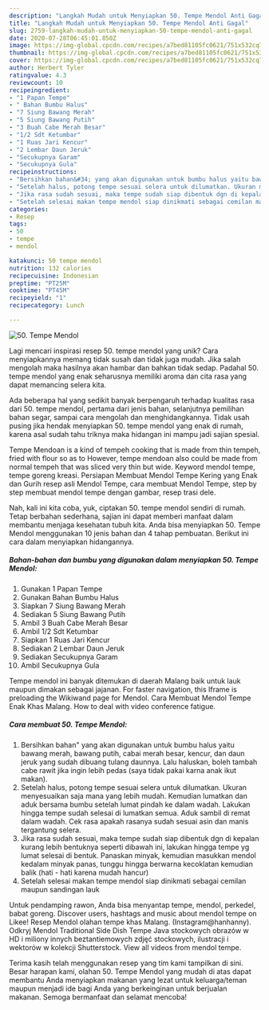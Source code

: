 ```yaml
---
description: "Langkah Mudah untuk Menyiapkan 50. Tempe Mendol Anti Gagal"
title: "Langkah Mudah untuk Menyiapkan 50. Tempe Mendol Anti Gagal"
slug: 2759-langkah-mudah-untuk-menyiapkan-50-tempe-mendol-anti-gagal
date: 2020-07-28T06:45:01.850Z
image: https://img-global.cpcdn.com/recipes/a7bed81105fc0621/751x532cq70/50-tempe-mendol-foto-resep-utama.jpg
thumbnail: https://img-global.cpcdn.com/recipes/a7bed81105fc0621/751x532cq70/50-tempe-mendol-foto-resep-utama.jpg
cover: https://img-global.cpcdn.com/recipes/a7bed81105fc0621/751x532cq70/50-tempe-mendol-foto-resep-utama.jpg
author: Herbert Tyler
ratingvalue: 4.3
reviewcount: 10
recipeingredient:
- "1 Papan Tempe"
- " Bahan Bumbu Halus"
- "7 Siung Bawang Merah"
- "5 Siung Bawang Putih"
- "3 Buah Cabe Merah Besar"
- "1/2 Sdt Ketumbar"
- "1 Ruas Jari Kencur"
- "2 Lembar Daun Jeruk"
- "Secukupnya Garam"
- "Secukupnya Gula"
recipeinstructions:
- "Bersihkan bahan&#34; yang akan digunakan untuk bumbu halus yaitu bawang merah, bawang putih, cabai merah besar, kencur, dan daun jeruk yang sudah dibuang tulang daunnya. Lalu haluskan, boleh tambah cabe rawit jika ingin lebih pedas (saya tidak pakai karna anak ikut makan)."
- "Setelah halus, potong tempe sesuai selera untuk dilumatkan. Ukuran menyesuaikan saja mana yang lebih mudah. Kemudian lumatkan dan aduk bersama bumbu setelah lumat pindah ke dalam wadah. Lakukan hingga tempe sudah selesai di lumatkan semua. Aduk sambil di remat dalam wadah. Cek rasa apakah rasanya sudah sesuai asin dan manis tergantung selera."
- "Jika rasa sudah sesuai, maka tempe sudah siap dibentuk dgn di kepalan kurang lebih bentuknya seperti dibawah ini, lakukan hingga tempe yg lumat selesai di bentuk. Panaskan minyak, kemudian masukkan mendol kedalam minyak panas, tunggu hingga berwarna kecoklatan kemudian balik (hati - hati karena mudah hancur)"
- "Setelah selesai makan tempe mendol siap dinikmati sebagai cemilan maupun sandingan lauk"
categories:
- Resep
tags:
- 50
- tempe
- mendol

katakunci: 50 tempe mendol 
nutrition: 132 calories
recipecuisine: Indonesian
preptime: "PT25M"
cooktime: "PT45M"
recipeyield: "1"
recipecategory: Lunch

---
```



![50. Tempe Mendol](https://img-global.cpcdn.com/recipes/a7bed81105fc0621/751x532cq70/50-tempe-mendol-foto-resep-utama.jpg)

Lagi mencari inspirasi resep 50. tempe mendol yang unik? Cara menyiapkannya memang tidak susah dan tidak juga mudah. Jika salah mengolah maka hasilnya akan hambar dan bahkan tidak sedap. Padahal 50. tempe mendol yang enak seharusnya memiliki aroma dan cita rasa yang dapat memancing selera kita.

Ada beberapa hal yang sedikit banyak berpengaruh terhadap kualitas rasa dari 50. tempe mendol, pertama dari jenis bahan, selanjutnya pemilihan bahan segar, sampai cara mengolah dan menghidangkannya. Tidak usah pusing jika hendak menyiapkan 50. tempe mendol yang enak di rumah, karena asal sudah tahu triknya maka hidangan ini mampu jadi sajian spesial.

Tempe Mendoan is a kind of tempeh cooking that is made from thin tempeh, fried with flour so as to However, tempe mendoan also could be made from normal tempeh that was sliced very thin but wide. Keyword mendol tempe, tempe goreng kreasi. Persiapan Membuat Mendol Tempe Kering yang Enak dan Gurih resep asli Mendol Tempe, cara membuat Mendol Tempe, step by step membuat mendol tempe dengan gambar, resep trasi dele.


Nah, kali ini kita coba, yuk, ciptakan 50. tempe mendol sendiri di rumah. Tetap berbahan sederhana, sajian ini dapat memberi manfaat dalam membantu menjaga kesehatan tubuh kita. Anda bisa menyiapkan 50. Tempe Mendol menggunakan 10 jenis bahan dan 4 tahap pembuatan. Berikut ini cara dalam menyiapkan hidangannya.

<!--inarticleads1-->

##### Bahan-bahan dan bumbu yang digunakan dalam menyiapkan 50. Tempe Mendol:

1. Gunakan 1 Papan Tempe
1. Gunakan  Bahan Bumbu Halus
1. Siapkan 7 Siung Bawang Merah
1. Sediakan 5 Siung Bawang Putih
1. Ambil 3 Buah Cabe Merah Besar
1. Ambil 1/2 Sdt Ketumbar
1. Siapkan 1 Ruas Jari Kencur
1. Sediakan 2 Lembar Daun Jeruk
1. Sediakan Secukupnya Garam
1. Ambil Secukupnya Gula


Tempe mendol ini banyak ditemukan di daerah Malang baik untuk lauk maupun dimakan sebagai jajanan. For faster navigation, this Iframe is preloading the Wikiwand page for Mendol. Cara Membuat Mendol Tempe Enak Khas Malang. How to deal with video conference fatigue. 

<!--inarticleads2-->

##### Cara membuat 50. Tempe Mendol:

1. Bersihkan bahan&#34; yang akan digunakan untuk bumbu halus yaitu bawang merah, bawang putih, cabai merah besar, kencur, dan daun jeruk yang sudah dibuang tulang daunnya. Lalu haluskan, boleh tambah cabe rawit jika ingin lebih pedas (saya tidak pakai karna anak ikut makan).
1. Setelah halus, potong tempe sesuai selera untuk dilumatkan. Ukuran menyesuaikan saja mana yang lebih mudah. Kemudian lumatkan dan aduk bersama bumbu setelah lumat pindah ke dalam wadah. Lakukan hingga tempe sudah selesai di lumatkan semua. Aduk sambil di remat dalam wadah. Cek rasa apakah rasanya sudah sesuai asin dan manis tergantung selera.
1. Jika rasa sudah sesuai, maka tempe sudah siap dibentuk dgn di kepalan kurang lebih bentuknya seperti dibawah ini, lakukan hingga tempe yg lumat selesai di bentuk. Panaskan minyak, kemudian masukkan mendol kedalam minyak panas, tunggu hingga berwarna kecoklatan kemudian balik (hati - hati karena mudah hancur)
1. Setelah selesai makan tempe mendol siap dinikmati sebagai cemilan maupun sandingan lauk


Untuk pendamping rawon, Anda bisa menyantap tempe, mendol, perkedel, babat goreng. Discover users, hashtags and music about mendol tempe on Likee! Resep Mendol olahan tempe khas Malang. (Instagram@hanhanny). Odkryj Mendol Traditional Side Dish Tempe Java stockowych obrazów w HD i miliony innych beztantiemowych zdjęć stockowych, ilustracji i wektorów w kolekcji Shutterstock. View all videos from mendol tempe. 

Terima kasih telah menggunakan resep yang tim kami tampilkan di sini. Besar harapan kami, olahan 50. Tempe Mendol yang mudah di atas dapat membantu Anda menyiapkan makanan yang lezat untuk keluarga/teman maupun menjadi ide bagi Anda yang berkeinginan untuk berjualan makanan. Semoga bermanfaat dan selamat mencoba!
